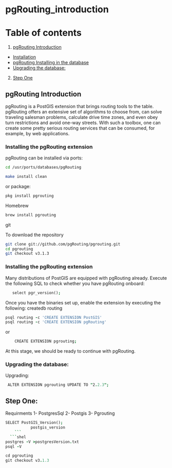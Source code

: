 # pgRouting_introduction
# Table of contents
1. [pgRouting Introduction](#introduction)
- [Installation](#install)
- [pgRouting Installing in the database](#ex)
- [Upgrading the database:](#up)
2. [Step One](#one)


## pgRouting Introduction <a name="introduction"></a>
pgRouting is a PostGIS extension that brings routing tools to the table. pgRouting offers an extensive set of algorithms to choose from, can solve traveling salesman problems, calculate drive time zones, and even obey turn restrictions and avoid one-way streets.
With such a toolbox, one can create some pretty serious routing services that can be consumed, for example, by web applications.
### Installing the pgRouting extension<a name="install"></a>
pgRouting can be installed via ports:
```bash
cd /usr/ports/databases/pgRouting
```
```bash
make install clean
```
or package:
```bash
pkg install pgrouting
```
Homebrew
```bash
brew install pgrouting
```
git

To download the repository
```bash
git clone git://github.com/pgRouting/pgrouting.git
cd pgrouting
git checkout v3.1.3
```

### Installing the pgRouting extension<a name="ex"></a>
Many distributions of PostGIS are equipped with pgRouting already. Execute the following SQL to check whether you have pgRouting onboard:
```j
   select pgr_version();
   ```   
Once you have the binaries set up, enable the extension by executing the following:
createdb routing
```j
psql routing -c 'CREATE EXTENSION PostGIS'
psql routing -c 'CREATE EXTENSION pgRouting'
  ```
  or
```j
    CREATE EXTENSION pgrouting;
   ```
   At this stage, we should be ready to continue with pgRouting.
   
 ### Upgrading the database: <a name="up"></a>
   Upgrading:
  ```j 
   ALTER EXTENSION pgrouting UPDATE TO "2.2.3";
  ```
    
## Step One:<a name="one"></a>

Requirments 
1- PostgresSql
2- Postgis
3- Pgrouting
 ```j
 SELECT PostGIS_Version();
			postgis_version
     ```
   ```shel   
postgres -V >postgresVersion.txt
psql -V

cd pgrouting
git checkout v3.1.3
  ```

